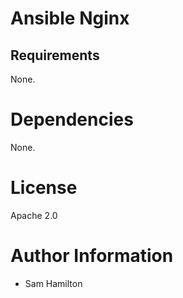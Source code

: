 # Ansible Nginx

## Requirements

None.

# Dependencies

None.

# License

Apache 2.0

# Author Information

- Sam Hamilton

